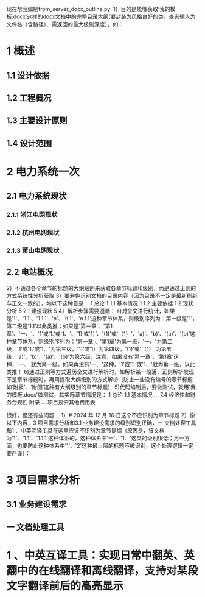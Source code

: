 现在帮我编制from_server_docx_outline.py:
1）目的是能够获取‘我的模板.docx’这样的docx文档中的完整目录大纲(要封装为风格良好的类，查询输入为文件名（含路径）、需返回的最大级别深度），如：
# 1 概述
## 1.1 设计依据
## 1.2 工程概况
## 1.3 主要设计原则
## 1.4 设计范围
# 2 电力系统一次
## 2.1 电力系统现状
### 2.1.1 浙江电网现状
### 2.1.2 杭州电网现状
### 2.1.3 萧山电网现状
## 2.2 电站概况
2）不通过各个章节的标题的大纲级别来获取各章节标题和级别，而是通过正则的方式系统性分析获取
3）要避免识别文档的目录内容（因为目录不一定是最新刷新与正文一致的），如以下这种目录：
1 总论	1
1.1 基本情况	1
1.2 主要依据	1
2 现状分析	5
2.1 建设现状	5
4）解析步骤需要遵循：
a)对全文进行统计，如果是'1'、'1.1'、'1.1.1'...'n'、'n.1'、'n.1.1'这种章节体系，则级别序列为：第一级是'1'，第二级是'1.1'以此类推；如果是'第一章'、'第1章'、'一、'、'1'或'1.‘或'1、'、'1)‘或'1）’、'(1)'或'（1）'、'a)’、'b)’、'(a)’、'(b)’这种章节体系，则级别序列为：'第一章'、'第1章'为第一级，'一、'为第二级，'1'或'1.‘或'1、'为第三级，'1)‘或'1）为第四级，'(1)'或'（1）'为第五级，'a)’、'b)’、'(a)’、'(b)’为第六级，注意，如果没有'第一章'、'第1章'这种，'一、'就为第一级，如果再没有'一、'这种，'1'或'1.‘或'1、'就为第一级，以此类推！
b)通过正则等方式遍历全文进行解析时，如解析某一段落，正则解析发现不是章节标题时，再用提取大纲级别的方式解析（防止一些没有编号的章节标题如‘附表’、‘附图’这种有大纲级别的章节标题）
5)代码编制后，要做测试，就用'我的模板.docx'做测试，其实际章节情况是：
1 总论
1.1 基本情况
...
7.4 经济性和财务合规性
附录
...
项目投资其他费用表




很好，但还有些问题：
1）# 2024 年 12 月 16 日这个不应识别为章节标题
2）像以下内容，3 项目需求分析和3.1 业务建设需求的级别识别正确，一 文档处理工具和1 、中英互译工具在这里应该不识别为章节提纲（原因是，该文档为'1'、'1.1'、'1.1.1'这种体系的，这种体系中'一'、'1、'这类的级别很低；另一方面，也要防止这种体系中’1‘、'2'这种最上层的标题不被识别，这个处理逻辑一定要严谨）：
# 3 项目需求分析
## 3.1 业务建设需求
## 一 文档处理工具
# 1 、中英互译工具：实现日常中翻英、英翻中的在线翻译和离线翻译，支持对某段文字翻译前后的高亮显示